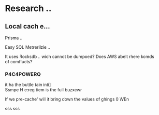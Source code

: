 # Research ..

## Local cach e...

Prisma ..

Easy SQL Metrerilzie ..


It uses Rocksdb .. wich cannot be dumpoed?
Does AWS abelt rhere komds of comflucts?


### P4C4POWERQ

it ha the buttle tain inti]\
Ssmpe H e:reg tiem is the full buzxewr 

If we pre-cache' will it bring down the values of ghings
0 WEn

sss
sss


